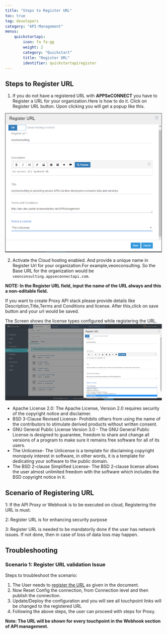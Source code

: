 ```yaml
---
title: "Steps to Register URL"
toc: true
tag: developers
category: "API-Management"
menus: 
    quickstartapi: 
        icon: fa fa-gg
        weight: 2
        category: "Quickstart"
        title: "Register URL" 
        identifier: quickstartapiregister
---
```


## Steps to Register URL

1. If you do not have a registered URL with **APPSeCONNECT** you have to Register a URL for your organization.Here is how to do it.
  Click on Register URL button. Upon clicking you will get a  popup like this.

![register-url-org](/staticfiles/api-management/media/register-url-org.png)

2. Activate the Cloud hosting enabled. And provide a unique name in Register Url for your organization.For example,veonconsulting.
  So the Base URL for the organization would be `veonconsulting.appseconnectapi.com`.

**NOTE: In the Register URL field, input the name of the URL always and this a non-editable field.**
  
  If you want to create Proxy API stack please provide details like Description,Title,Terms and Conditions and license.
  After this,click on save button and your url would be saved.

 The Screen shows the license types configured while registering the URL.  
![register-url-org1](/staticfiles/api-management/media/register-url-org1.png)

* Apache License 2.0: The Apache License, Version 2.0 requires security of the copyright notice and disclaimer.
* BSD 3-Clause Revised License- Prohibits others from using the name of the contributors to stimulate derived products without written consent.
* GNU General Public License Version 3.0 - The GNU General Public License is designed to guarantee, freedom to share and change all versions of a program to make sure it remains free software for all of its users. 
* The Unlicense- The Unlicense is a template for disclaiming copyright monopoly interest in software, in other words, it is a template for dedicating your software to the public domain.
* The BSD 2-clause Simplified License- The BSD 2-clause license allows the user almost unlimited freedom with the software which includes the BSD copyright notice in it.

## Scenario of Registering URL 

1: If the API Proxy or Webhook is to be executed on cloud, Registering the URL is must.

2: Register URL is for enhancing security purpose

3: Register URL is needed to be mandatorily done if the user has network issues. If not done, then in case of loss of data loss may happen.

## Troubleshooting

### Scenario 1: Register URL validation Issue

Steps to troubleshoot the scenario:

1. The User needs to [register the URL](/api-management/Steps-to-register-url/) as given in the document. 
2. Now Reset Config the connection, from Connection level and then publish the connection. 
3. Update/Deploy the configuration and you will see all touchpoint links will be changed to the registered URL
4. Following the above steps, the user can proceed with steps for Proxy. 

**Note: The URL will be shown for every touchpoint in the Webhook section of API management.**
